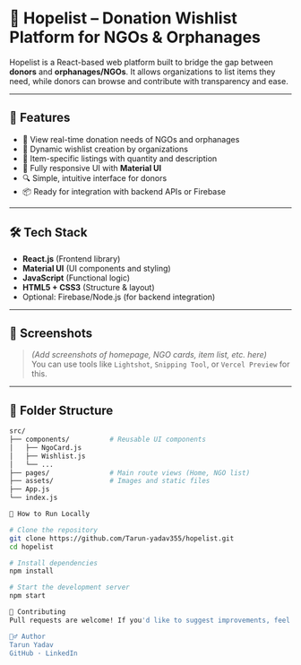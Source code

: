 # 🧡 Hopelist – Donation Wishlist Platform for NGOs & Orphanages

Hopelist is a React-based web platform built to bridge the gap between **donors** and **orphanages/NGOs**. It allows organizations to list items they need, while donors can browse and contribute with transparency and ease.

---

## 🚀 Features

- 🎯 View real-time donation needs of NGOs and orphanages
- 📝 Dynamic wishlist creation by organizations
- 🧾 Item-specific listings with quantity and description
- 📱 Fully responsive UI with **Material UI**
- 🔍 Simple, intuitive interface for donors
- 📦 Ready for integration with backend APIs or Firebase

---

## 🛠️ Tech Stack

- **React.js** (Frontend library)
- **Material UI** (UI components and styling)
- **JavaScript** (Functional logic)
- **HTML5 + CSS3** (Structure & layout)
- Optional: Firebase/Node.js (for backend integration)

---

## 📸 Screenshots

> _(Add screenshots of homepage, NGO cards, item list, etc. here)_  
> You can use tools like `Lightshot`, `Snipping Tool`, or `Vercel Preview` for this.

---

## 📂 Folder Structure

```bash
src/
├── components/          # Reusable UI components
│   ├── NgoCard.js
│   ├── Wishlist.js
│   └── ...
├── pages/               # Main route views (Home, NGO list)
├── assets/              # Images and static files
├── App.js
└── index.js

🧪 How to Run Locally

# Clone the repository
git clone https://github.com/Tarun-yadav355/hopelist.git
cd hopelist

# Install dependencies
npm install

# Start the development server
npm start

🤝 Contributing
Pull requests are welcome! If you'd like to suggest improvements, feel free to open an issue or PR.

🙋‍♂️ Author
Tarun Yadav
GitHub · LinkedIn
